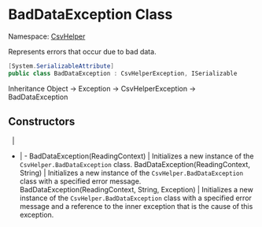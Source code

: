 # BadDataException Class

Namespace: [CsvHelper](/api/CsvHelper)

Represents errors that occur due to bad data.

```cs
[System.SerializableAttribute]
public class BadDataException : CsvHelperException, ISerializable
```

Inheritance Object -> Exception -> CsvHelperException -> BadDataException

## Constructors
&nbsp; | &nbsp;
- | -
BadDataException(ReadingContext) | Initializes a new instance of the ``CsvHelper.BadDataException`` class.
BadDataException(ReadingContext, String) | Initializes a new instance of the ``CsvHelper.BadDataException`` class with a specified error message.
BadDataException(ReadingContext, String, Exception) | Initializes a new instance of the ``CsvHelper.BadDataException`` class with a specified error message and a reference to the inner exception that is the cause of this exception.
